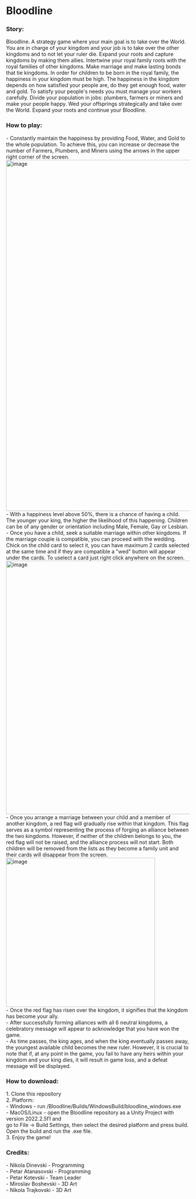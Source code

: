 # Bloodline
<h3>Story:</h3>
 Bloodline. A strategy game where your main goal is to take over the World. You are in charge of your kingdom and your job is to take over the other kingdoms and to not let your ruler die. Expand your roots and capture kingdoms by making them allies. Intertwine your royal family roots with the royal families of other kingdoms. Make marriage and make lasting bonds that tie kingdoms. In order for children to be born in the royal family, the happiness in your kingdom must be high. The happiness in the kingdom depends on how satisfied your people are, do they get enough food, water and gold. To satisfy your people's needs you must manage your workers carefully. Divide your population in jobs: plumbers, farmers or miners and make your people happy. Wed your offsprings strategically and take over the World. Expand your roots and continue your Bloodline.

<h3>How to play:</h3>
 - Constantly maintain the happiness by providing Food, Water, and Gold to the whole population. To achieve this, you can increase or decrease the number of Farmers, Plumbers, and Miners using the arrows in the upper right corner of the screen.<br>
 <img width="960" alt="image" src="https://github.com/ndinevski/Bloodline/assets/104850278/5fa6ac75-9188-44a3-b5fa-8aa62155d30a"><br>
 - With a happiness level above 50%, there is a chance of having a child. The younger your king, the higher the likelihood of this happening. Children can be of any gender or orientation including Male, Female, Gay or Lesbian.<br>
 - Once you have a child, seek a suitable marriage within other kingdoms. If the marriage couple is compatible, you can proceed with the wedding. Chick on the child card to select it, you can have maximum 2 cards selected at the same time and if they are compatible a "wed" button will appear under the cards. To uselect a card just right click anywhere on the screen.<br>
 <img width="693" alt="image" src="https://github.com/ndinevski/Bloodline/assets/104850278/4c886f4a-730e-4e86-b04b-c2d191af8baf"><br>
 - Once you arrange a marriage between your child and a member of another kingdom, a red flag will gradually rise within that kingdom. This flag serves as a symbol representing the process of forging an alliance between the two kingdoms. However, if neither of the children belongs to you, the red flag will not be raised, and the alliance process will not start. Both children will be removed from the lists as they become a family unit and their cards will disappear from the screen.<br>
 <img width="408" alt="image" src="https://github.com/ndinevski/Bloodline/assets/104850278/54f80039-ac0a-41c8-b05f-f61ad625818f"><br>
 - Once the red flag has risen over the kingdom, it signifies that the kingdom has become your ally.<br>
 - After successfully forming alliances with all 6 neutral kingdoms, a celebratory message will appear to acknowledge that you have won the game.<br>
 - As time passes, the king ages, and when the king eventually passes away, the youngest available child becomes the new ruler. However, it is crucial to note that if, at any point in the game, you fail to have any heirs within your kingdom and your king dies, it will result in game loss, and a defeat message will be displayed.<br>

<h3>How to download:</h3>
 1. Clone this repository <br>
 2. Platform: <br>
    - Windows - run /Bloodline/Builds/WindowsBuild/bloodline_windows.exe <br>
    - MacOS/Linux - open the Bloodline repository as a Unity Project with version 2022.2.5f1 and <br>
                    go to File -> Build Settings, then select the desired platform and press build.
                    Open the build and run the .exe file. <br>
 3. Enjoy the game! <br>

<h3>Credits:</h3>
 - Nikola Dinevski - Programming <br>
 - Petar Atanasovski - Programming <br>
 - Petar Kotevski - Team Leader <br>
 - Miroslav Boshevski - 3D Art <br>
 - Nikola Trajkovski - 3D Art <br>
